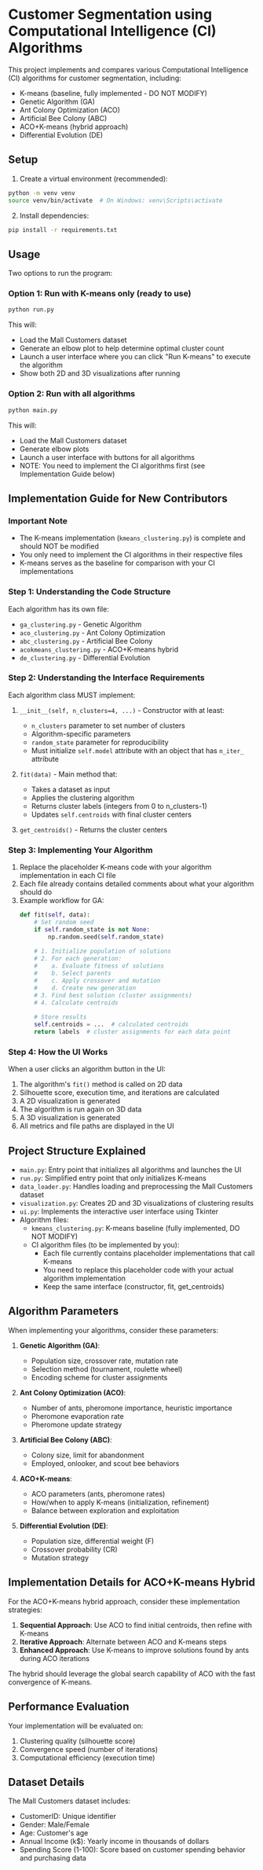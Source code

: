 # Customer Segmentation using Computational Intelligence (CI) Algorithms

This project implements and compares various Computational Intelligence (CI) algorithms for customer segmentation, including:
- K-means (baseline, fully implemented - DO NOT MODIFY)
- Genetic Algorithm (GA)
- Ant Colony Optimization (ACO)
- Artificial Bee Colony (ABC)
- ACO+K-means (hybrid approach)
- Differential Evolution (DE)

## Setup

1. Create a virtual environment (recommended):
```bash
python -m venv venv
source venv/bin/activate  # On Windows: venv\Scripts\activate
```

2. Install dependencies:
```bash
pip install -r requirements.txt
```

## Usage

Two options to run the program:

### Option 1: Run with K-means only (ready to use)
```bash
python run.py
```
This will:
- Load the Mall Customers dataset
- Generate an elbow plot to help determine optimal cluster count
- Launch a user interface where you can click "Run K-means" to execute the algorithm
- Show both 2D and 3D visualizations after running

### Option 2: Run with all algorithms
```bash
python main.py
```
This will:
- Load the Mall Customers dataset
- Generate elbow plots
- Launch a user interface with buttons for all algorithms
- NOTE: You need to implement the CI algorithms first (see Implementation Guide below)

## Implementation Guide for New Contributors

### Important Note
- The K-means implementation (`kmeans_clustering.py`) is complete and should NOT be modified
- You only need to implement the CI algorithms in their respective files
- K-means serves as the baseline for comparison with your CI implementations

### Step 1: Understanding the Code Structure

Each algorithm has its own file:
- `ga_clustering.py` - Genetic Algorithm
- `aco_clustering.py` - Ant Colony Optimization
- `abc_clustering.py` - Artificial Bee Colony
- `acokmeans_clustering.py` - ACO+K-means hybrid
- `de_clustering.py` - Differential Evolution

### Step 2: Understanding the Interface Requirements

Each algorithm class MUST implement:

1. `__init__(self, n_clusters=4, ...)` - Constructor with at least:
   - `n_clusters` parameter to set number of clusters
   - Algorithm-specific parameters
   - `random_state` parameter for reproducibility
   - Must initialize `self.model` attribute with an object that has `n_iter_` attribute

2. `fit(data)` - Main method that:
   - Takes a dataset as input
   - Applies the clustering algorithm
   - Returns cluster labels (integers from 0 to n_clusters-1)
   - Updates `self.centroids` with final cluster centers

3. `get_centroids()` - Returns the cluster centers

### Step 3: Implementing Your Algorithm

1. Replace the placeholder K-means code with your algorithm implementation in each CI file
2. Each file already contains detailed comments about what your algorithm should do
3. Example workflow for GA:
   ```python
   def fit(self, data):
       # Set random seed
       if self.random_state is not None:
           np.random.seed(self.random_state)
       
       # 1. Initialize population of solutions
       # 2. For each generation:
       #    a. Evaluate fitness of solutions
       #    b. Select parents
       #    c. Apply crossover and mutation
       #    d. Create new generation
       # 3. Find best solution (cluster assignments)
       # 4. Calculate centroids
       
       # Store results
       self.centroids = ...  # calculated centroids
       return labels  # cluster assignments for each data point
   ```

### Step 4: How the UI Works

When a user clicks an algorithm button in the UI:
1. The algorithm's `fit()` method is called on 2D data
2. Silhouette score, execution time, and iterations are calculated
3. A 2D visualization is generated
4. The algorithm is run again on 3D data
5. A 3D visualization is generated
6. All metrics and file paths are displayed in the UI

## Project Structure Explained

- `main.py`: Entry point that initializes all algorithms and launches the UI
- `run.py`: Simplified entry point that only initializes K-means
- `data_loader.py`: Handles loading and preprocessing the Mall Customers dataset
- `visualization.py`: Creates 2D and 3D visualizations of clustering results
- `ui.py`: Implements the interactive user interface using Tkinter
- Algorithm files:
  - `kmeans_clustering.py`: K-means baseline (fully implemented, DO NOT MODIFY)
  - CI algorithm files (to be implemented by you):
    - Each file currently contains placeholder implementations that call K-means
    - You need to replace this placeholder code with your actual algorithm implementation
    - Keep the same interface (constructor, fit, get_centroids)

## Algorithm Parameters

When implementing your algorithms, consider these parameters:

1. **Genetic Algorithm (GA)**:
   - Population size, crossover rate, mutation rate
   - Selection method (tournament, roulette wheel)
   - Encoding scheme for cluster assignments

2. **Ant Colony Optimization (ACO)**:
   - Number of ants, pheromone importance, heuristic importance
   - Pheromone evaporation rate
   - Pheromone update strategy

3. **Artificial Bee Colony (ABC)**:
   - Colony size, limit for abandonment
   - Employed, onlooker, and scout bee behaviors

4. **ACO+K-means**:
   - ACO parameters (ants, pheromone rates)
   - How/when to apply K-means (initialization, refinement)
   - Balance between exploration and exploitation

5. **Differential Evolution (DE)**:
   - Population size, differential weight (F)
   - Crossover probability (CR)
   - Mutation strategy

## Implementation Details for ACO+K-means Hybrid

For the ACO+K-means hybrid approach, consider these implementation strategies:
1. **Sequential Approach**: Use ACO to find initial centroids, then refine with K-means
2. **Iterative Approach**: Alternate between ACO and K-means steps
3. **Enhanced Approach**: Use K-means to improve solutions found by ants during ACO iterations

The hybrid should leverage the global search capability of ACO with the fast convergence of K-means.

## Performance Evaluation

Your implementation will be evaluated on:
1. Clustering quality (silhouette score)
2. Convergence speed (number of iterations)
3. Computational efficiency (execution time)

## Dataset Details

The Mall Customers dataset includes:
- CustomerID: Unique identifier
- Gender: Male/Female
- Age: Customer's age
- Annual Income (k$): Yearly income in thousands of dollars
- Spending Score (1-100): Score based on customer spending behavior and purchasing data

